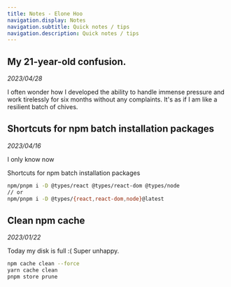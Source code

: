 ```yaml
---
title: Notes - Elone Hoo
navigation.display: Notes
navigation.subtitle: Quick notes / tips
navigation.description: Quick notes / tips
---
```


<article>

## My 21-year-old confusion.

_2023/04/28_

I often wonder how I developed the ability to handle immense pressure and work tirelessly for six months without any complaints. It's as if I am like a resilient batch of chives.

</article>

<article>

## Shortcuts for npm batch installation packages

_2023/04/16_

I only know now

Shortcuts for npm batch installation packages

```bash
npm/pnpm i -D @types/react @types/react-dom @types/node
// or
npm/pnpm i -D @types/{react,react-dom,node}@latest
```

</article>

<article>

## Clean npm cache

_2023/01/22_

Today my disk is full :( Super unhappy.

```bash
npm cache clean --force
yarn cache clean
pnpm store prune
```

</article>
